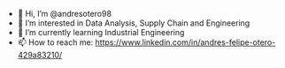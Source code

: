 - 👋 Hi, I’m @andresotero98
- 👀 I’m interested in Data Analysis, Supply Chain and Engineering
- 🌱 I’m currently learning Industrial Engineering
- 📫 How to reach me: https://www.linkedin.com/in/andres-felipe-otero-429a83210/ 

<!---
andresotero98/andresotero98 is a ✨ special ✨ repository because its `README.md` (this file) appears on your GitHub profile.
You can click the Preview link to take a look at your changes.
--->

